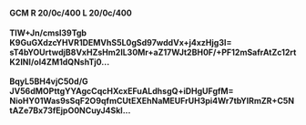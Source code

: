 #### GCM R 20/0c/400 L 20/0c/400
**TIW+Jn/cmsl39Tgb**<br/>**K9GuGXdzcYHVR1DEMVhS5L0gSd97wddVx+j4xzHjg3I=**<br/>**sT4bYOUrtwdjB8VxHZsHm2lL30Mr+aZ17WJt2BH0F/+PF12mSafrAtZc12rtK2INI/oI4ZM1dQNshTj0...**<br/><br/>
**BqyL5BH4vjC50d/G**<br/>**JV56dMOPttgYYAgcCqcHXcxEFuALdhsgQ+iDHgUFgfM=**<br/>**NioHY01Was9sSqF2O9qfmCUtEXEhNaMEUFrUH3pi4Wr7tbYIRmZR+C5NtAZe7Bx73fEjpO0NCuyJ4Skl...**